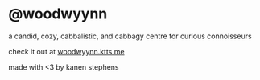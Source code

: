 # @woodwyynn
a candid, cozy, cabbalistic, and cabbagy centre for curious connoisseurs

check it out at [woodwyynn.ktts.me](https://woodwyynn.ktts.me)

made with <3 by kanen stephens
